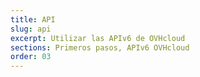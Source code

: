 ```yaml
---
title: API
slug: api
excerpt: Utilizar las APIv6 de OVHcloud
sections: Primeros pasos, APIv6 OVHcloud
order: 03
---
```

